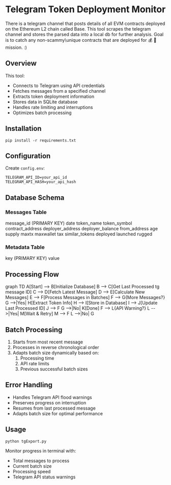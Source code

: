 # Telegram Token Deployment Monitor

There is a telegram channel that posts details of all EVM contracts deployed on the Ethereum L2 chain called Base. This tool scrapes the telegram channel and stores the parsed data into a local db for further analysis. Goal is to catch any non-scammy\unique contracts that are deployed for 💰 🚀 mission. :) 

## Overview

This tool:
- Connects to Telegram using API credentials
- Fetches messages from a specified channel
- Extracts token deployment information
- Stores data in SQLite database
- Handles rate limiting and interruptions
- Optimizes batch processing

## Installation

```pip install -r requirements.txt```

## Configuration

Create `config.env`:

```
TELEGRAM_API_ID=your_api_id
TELEGRAM_API_HASH=your_api_hash
```

## Database Schema
### Messages Table
message_id (PRIMARY KEY)
date
token_name
token_symbol
contract_address
deployer_address
deployer_balance
from_address
age
supply
maxtx
maxwallet
tax
similar_tokens
deployed
launched
rugged

### Metadata Table
key (PRIMARY KEY)
value

## Processing Flow
graph TD
    A[Start] --> B[Initialize Database]
    B --> C[Get Last Processed tg message ID]
    C --> D[Fetch Latest Message]
    D --> E[Calculate New Messages]
    E --> F[Process Messages in Batches]
    F --> G{More Messages?}
    G -->|Yes| H[Extract Token Info]
    H --> I[Store in Database]
    I --> J[Update Last Processed ID]
    J --> F
    G -->|No| K[Done]
    F --> L{API Warning?}
    L -->|Yes| M[Wait & Retry]
    M --> F
    L -->|No| G



## Batch Processing
1. Starts from most recent message
2. Processes in reverse chronological order
3. Adapts batch size dynamically based on:
   1. Processing time
   2. API rate limits
   3. Previous successful batch sizes

## Error Handling
 * Handles Telegram API flood warnings
 * Preserves progress on interruption
 * Resumes from last processed message
 * Adapts batch size for optimal performance

## Usage
```python tgExport.py```

Monitor progress in terminal with:
 * Total messages to process
 * Current batch size
 * Processing speed
 * Telegram API status warnings